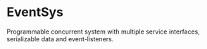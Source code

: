 # EventSys
Programmable concurrent system with multiple service interfaces, serializable data and event-listeners.
